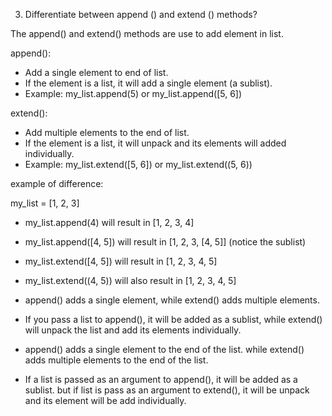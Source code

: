 
3. Differentiate between append () and extend () methods? 

 The append() and extend() methods are use to add element in list.

append():

- Add a single element to end of list.
- If the element is a list, it will add a single element (a sublist).
- Example: 
            my_list.append(5) or my_list.append([5, 6])

extend():

- Add multiple elements to the end of list.
- If the element is a list, it will unpack and its elements will added individually.
- Example:
            my_list.extend([5, 6]) 
                        or
            my_list.extend((5, 6))

 example of  difference:

my_list = [1, 2, 3]

- my_list.append(4) will result in [1, 2, 3, 4]
- my_list.append([4, 5]) will result in [1, 2, 3, [4, 5]] (notice the sublist)
- my_list.extend([4, 5]) will result in [1, 2, 3, 4, 5]
- my_list.extend((4, 5)) will also result in [1, 2, 3, 4, 5]

- append() adds a single element, while extend() adds multiple elements. 
- If you pass a list to append(), it will be added as a sublist, while extend() will unpack the list and add its elements individually.
- append() adds a single element to the end of the list. while extend() adds multiple elements to the end of the list.
- If a list is passed as an argument to append(), it will be added as a sublist. but if list is pass as an argument to extend(), it will be unpack and its element will be add individually.